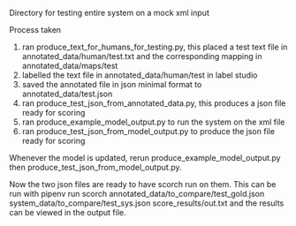 Directory for testing entire system on a mock xml input

Process taken
1. ran produce_text_for_humans_for_testing.py, this placed a test text file in annotated_data/human/test.txt and the corresponding
mapping in annotated_data/maps/test
2. labelled the text file in annotated_data/human/test in label studio
3. saved the annotated file in json minimal format to annotated_data/test.json
4. ran produce_test_json_from_annotated_data.py, this produces a json file ready for scoring
5. ran produce_example_model_output.py to run the system on the xml file
6. ran produce_test_json_from_model_output.py to produce the json file ready for scoring

Whenever the model is updated, rerun produce_example_model_output.py then produce_test_json_from_model_output.py.

Now the two json files are ready to have scorch run on them. This can be run with
    pipenv run scorch annotated_data/to_compare/test_gold.json system_data/to_compare/test_sys.json score_results/out.txt
and the results can be viewed in the output file. 